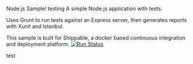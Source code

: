 Node.js Sample!
testing
A simple Node.js application with tests.

Uses Grunt to run tests against an Express server, then generates reports with Xunit and Istanbul.

This sample is built for Shippable, a docker based continuous integration and deployment platform.
[![Run Status](https://api.shippable.com/projects/56b35c481895ca4474735baa/badge?branch=notifications)](https://app.shippable.com/projects/56b35c481895ca4474735baa)

test
